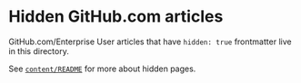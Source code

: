 # Hidden GitHub.com articles

GitHub.com/Enterprise User articles that have `hidden: true` frontmatter live in this directory.

See [`content/README`](../README.md#hidden-pages) for more about hidden pages.
